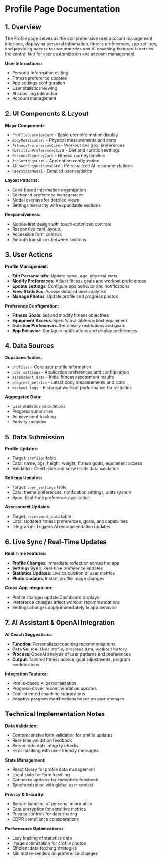 
# Profile Page Documentation

## 1. Overview

The Profile page serves as the comprehensive user account management interface, displaying personal information, fitness preferences, app settings, and providing access to user statistics and AI coaching features. It acts as the central hub for user customization and account management.

**User Interactions:**
- Personal information editing
- Fitness preference updates
- App settings configuration
- User statistics viewing
- AI coaching interaction
- Account management

## 2. UI Components & Layout

**Major Components:**
- `ProfileOverviewCard` - Basic user information display
- `BodyMetricsCard` - Physical measurements and stats
- `FitnessPreferencesCard` - Workout and goal preferences
- `NutritionPreferencesCard` - Diet and nutrition settings
- `PersonalJourneyCard` - Fitness journey timeline
- `AppSettingsCard` - Application configuration
- `AICoachSuggestionsCard` - Personalized AI recommendations
- `UserStatsModal` - Detailed user statistics

**Layout Patterns:**
- Card-based information organization
- Sectioned preference management
- Modal overlays for detailed views
- Settings hierarchy with expandable sections

**Responsiveness:**
- Mobile-first design with touch-optimized controls
- Responsive card layouts
- Accessible form controls
- Smooth transitions between sections

## 3. User Actions

**Profile Management:**
- **Edit Personal Info**: Update name, age, physical stats
- **Modify Preferences**: Adjust fitness goals and workout preferences
- **Update Settings**: Configure app behavior and notifications
- **View Statistics**: Access detailed user analytics
- **Manage Photos**: Update profile and progress photos

**Preference Configuration:**
- **Fitness Goals**: Set and modify fitness objectives
- **Equipment Access**: Specify available workout equipment
- **Nutrition Preferences**: Set dietary restrictions and goals
- **App Behavior**: Configure notifications and display preferences

## 4. Data Sources

**Supabase Tables:**
- `profiles` - Core user profile information
- `user_settings` - Application preferences and configuration
- `assessment_data` - Initial fitness assessment results
- `progress_metrics` - Latest body measurements and stats
- `workout_logs` - Historical workout performance for statistics

**Aggregated Data:**
- User statistics calculations
- Progress summaries
- Achievement tracking
- Activity analytics

## 5. Data Submission

**Profile Updates:**
- Target: `profiles` table
- Data: name, age, height, weight, fitness goals, equipment access
- Validation: Client-side and server-side data validation

**Settings Updates:**
- Target: `user_settings` table
- Data: theme preferences, notification settings, units system
- Sync: Real-time preference application

**Assessment Updates:**
- Target: `assessment_data` table
- Data: Updated fitness preferences, goals, and capabilities
- Integration: Triggers AI recommendation updates

## 6. Live Sync / Real-Time Updates

**Real-Time Features:**
- **Profile Changes**: Immediate reflection across the app
- **Settings Sync**: Real-time preference updates
- **Statistics Updates**: Live calculation of user metrics
- **Photo Updates**: Instant profile image changes

**Cross-App Integration:**
- Profile changes update Dashboard displays
- Preference changes affect workout recommendations
- Settings changes apply immediately to app behavior

## 7. AI Assistant & OpenAI Integration

**AI Coach Suggestions:**
- **Function**: Personalized coaching recommendations
- **Data Source**: User profile, progress data, workout history
- **Process**: OpenAI analysis of user patterns and preferences
- **Output**: Tailored fitness advice, goal adjustments, program modifications

**Integration Features:**
- Profile-based AI personalization
- Progress-driven recommendation updates
- Goal-oriented coaching suggestions
- Adaptive program modifications based on user changes

## Technical Implementation Notes

**Data Validation:**
- Comprehensive form validation for profile updates
- Real-time validation feedback
- Server-side data integrity checks
- Error handling with user-friendly messages

**State Management:**
- React Query for profile data management
- Local state for form handling
- Optimistic updates for immediate feedback
- Synchronization with global user context

**Privacy & Security:**
- Secure handling of personal information
- Data encryption for sensitive metrics
- Privacy controls for data sharing
- GDPR compliance considerations

**Performance Optimizations:**
- Lazy loading of statistics data
- Image optimization for profile photos
- Efficient data fetching strategies
- Minimal re-renders on preference changes
